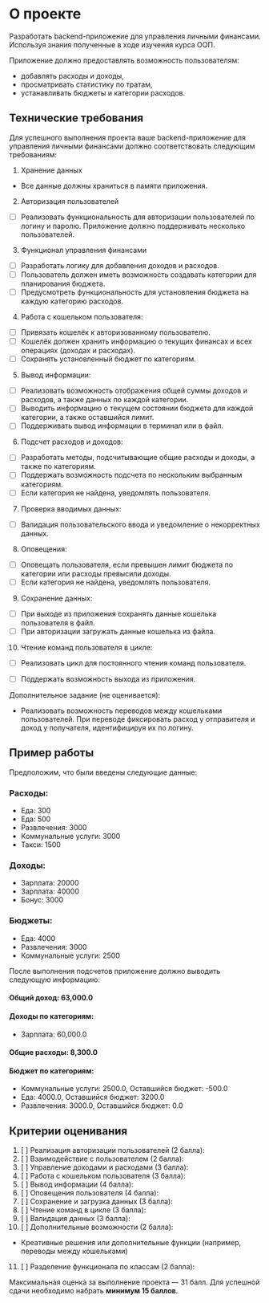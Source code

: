 # О проекте

Разработать backend-приложение для управления личными финансами. 
Используя знания полученные в ходе изучения курса ООП. 

Приложение должно предоставлять возможность пользователям:
- добавлять расходы и доходы, 
- просматривать статистику по тратам, 
- устанавливать бюджеты и категории расходов.

## Технические требования
Для успешного выполнения проекта ваше backend-приложение для управления личными финансами должно соответствовать следующим требованиям:

1. Хранение данных
- Все данные должны храниться в памяти приложения.
2. Авторизация пользователей
- [ ] Реализовать функциональность для авторизации пользователей по логину и паролю. Приложение должно поддерживать несколько пользователей.
3. Функционал управления финансами
- [ ] Разработать логику для добавления доходов и расходов. 
- [ ] Пользователь должен иметь возможность создавать категории для планирования бюджета.
- [ ] Предусмотреть функциональность для установления бюджета на каждую категорию расходов.
4. Работа с кошельком пользователя:
- [ ] Привязать кошелёк к авторизованному пользователю. 
- [ ] Кошелёк должен хранить информацию о текущих финансах и всех операциях (доходах и расходах).
- [ ] Сохранять установленный бюджет по категориям.
5. Вывод информации:
- [ ] Реализовать возможность отображения общей суммы доходов и расходов, а также данных по каждой категории.
- [ ] Выводить информацию о текущем состоянии бюджета для каждой категории, а также оставшийся лимит.
- [ ] Поддерживать вывод информации в терминал или в файл.
6. Подсчет расходов и доходов:
- [ ] Разработать методы, подсчитывающие общие расходы и доходы, а также по категориям.
- [ ] Поддержать возможность подсчета по нескольким выбранным категориям. 
- [ ] Если категория не найдена, уведомлять пользователя.
7. Проверка вводимых данных:
- [ ] Валидация пользовательского ввода и уведомление о некорректных данных.
8. Оповещения:
- [ ] Оповещать пользователя, если превышен лимит бюджета по категории или расходы превысили доходы.
- [ ] Если категория не найдена, уведомлять пользователя.
9. Сохранение данных:
- [ ] При выходе из приложения сохранять данные кошелька пользователя в файл.
- [ ] При авторизации загружать данные кошелька из файла.
10. Чтение команд пользователя в цикле:
- [ ] Реализовать цикл для постоянного чтения команд пользователя.
- [ ] Поддержать возможность выхода из приложения.

 
Дополнительное задание (не оценивается):
- Реализовать возможность переводов между кошельками пользователей. При переводе фиксировать расход у отправителя и доход у получателя, идентифицируя их по логину.

## Пример работы
Предположим, что были введены следующие данные:

### Расходы:
- Еда: 300
- Еда: 500
- Развлечения: 3000
- Коммунальные услуги: 3000
- Такси: 1500

### Доходы:
- Зарплата: 20000
- Зарплата: 40000
- Бонус: 3000

### Бюджеты:
- Еда: 4000
- Развлечения: 3000
- Коммунальные услуги: 2500

После выполнения подсчетов приложение должно выводить следующую информацию:

#### Общий доход: 63,000.0
#### Доходы по категориям:
- Зарплата: 60,000.0
#### Общие расходы: 8,300.0
#### Бюджет по категориям:
- Коммунальные услуги: 2500.0, Оставшийся бюджет: -500.0
- Еда: 4000.0, Оставшийся бюджет: 3200.0
- Развлечения: 3000.0, Оставшийся бюджет: 0.0


## Критерии оценивания
1. [ ] Реализация авторизации пользователей (2 балла):
2. [ ] Взаимодействие с пользователем (2 балла):
3. [ ] Управление доходами и расходами (3 балла):
4. [ ] Работа с кошельком пользователя (3 балла):
5. [ ] Вывод информации (4 балла):
6. [ ] Оповещения пользователя (4 балла):
7. [ ] Сохранение и загрузка данных (3 балла):
8. [ ] Чтение команд в цикле (3 балла):
9. [ ] Валидация данных (3 балла):
10. [ ] Дополнительные возможности (2 балла):
- Креативные решения или дополнительные функции (например, переводы между кошельками)
11. [ ] Разделение функционала по классам (2 балла):

Максимальная оценка за выполнение проекта — 31 балл. 
Для успешной сдачи необходимо набрать **минимум 15 баллов**.